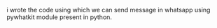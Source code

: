 i wrote the code using which we can send message in whatsapp using pywhatkit module present in python.
